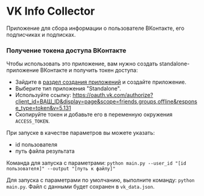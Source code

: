 # VK Info Collector

Приложение для сбора информации о пользователе ВКонтакте, его подписчиках и подписках.
### Получение токена доступа ВКонтакте
Чтобы использовать это приложение, вам нужно создать standalone-приложение ВКонтакте и получить токен доступа:
- Зайдите в [раздел создания приложений](https://vk.com/apps?act=manage) и создайте приложение.
- Выберите тип приложения "Standalone".
- Используйте ссылку: https://oauth.vk.com/authorize?client_id=ВАШ_ID&display=page&scope=friends,groups,offline&response_type=token&v=5.131
- Скопируйте токен и добавьте его в переменную окружения `ACCESS_TOKEN`.

При запуске в качестве параметров вы можете указать:
- id пользователя
- путь файла результата

Команда для запуска с параметрами: ```python main.py --user_id "[id пользователя]" --output "[путь к файлу]"```



Для запуска с параметрами по умолчанию, выполните команду:
```python main.py```.
Файл с данными будет сохранен в `vk_data.json`.
